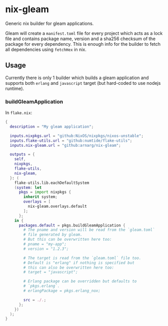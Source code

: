 # nix-gleam

Generic nix builder for gleam applications.

Gleam will create a `manifest.toml` file for every project which acts as a lock file and contains package name, version and a sha256 checksum of the package for every dependency. This is enough info for the builder to fetch all dependencies using `fetchHex` in nix.

## Usage

Currently there is only 1 builder which builds a gleam application and supports both `erlang` and `javascript` target (but hard-coded to use nodejs runtime).

### buildGleamApplication

In `flake.nix`:

```nix
{
  description = "My gleam application";

  inputs.nixpkgs.url = "github:NixOS/nixpkgs/nixos-unstable";
  inputs.flake-utils.url = "github:numtide/flake-utils";
  inputs.nix-gleam.url = "github:arnarg/nix-gleam";

  outputs = {
    self,
    nixpkgs,
    flake-utils,
    nix-gleam,
  }: (
    flake-utils.lib.eachDefaultSystem
    (system: let
      pkgs = import nixpkgs {
        inherit system;
        overlays = [
          nix-gleam.overlays.default
        ];
      };
    in {
      packages.default = pkgs.buildGleamApplication {
        # The pname and version will be read from the `gleam.toml`
        # file generated by gleam.
        # But this can be overwritten here too:
        # pname = "my-app";
        # version = "1.2.3";

        # The target is read from the `gleam.toml` file too.
        # Default is "erlang" if nothing is specified but
        # this can also be overwritten here too:
        # target = "javascript";

        # Erlang package can be overridden but defaults to
        # `pkgs.erlang`.
        # erlangPackage = pkgs.erlang_nox;

        src = ./.;
      };
    })
  );
}
````
